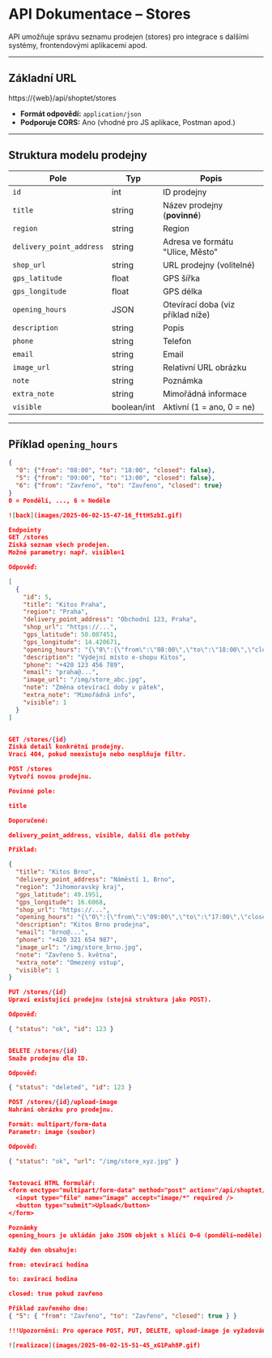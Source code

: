 # API Dokumentace – Stores

API umožňuje správu seznamu prodejen (stores) pro integrace s dalšími systémy, frontendovými aplikacemi apod.

---

## Základní URL

https://{web}/api/shoptet/stores


- **Formát odpovědí:** `application/json`
- **Podporuje CORS:** Ano (vhodné pro JS aplikace, Postman apod.)

---

## Struktura modelu prodejny

| Pole                   | Typ       | Popis                                           |
|------------------------|-----------|--------------------------------------------------|
| `id`                   | int       | ID prodejny                                     |
| `title`                | string    | Název prodejny (**povinné**)                    |
| `region`               | string    | Region                                          |
| `delivery_point_address` | string  | Adresa ve formátu "Ulice, Město"               |
| `shop_url`             | string    | URL prodejny (volitelné)                        |
| `gps_latitude`         | float     | GPS šířka                                       |
| `gps_longitude`        | float     | GPS délka                                       |
| `opening_hours`        | JSON      | Otevírací doba (viz příklad níže)               |
| `description`          | string    | Popis                                           |
| `phone`                | string    | Telefon                                         |
| `email`                | string    | Email                                           |
| `image_url`            | string    | Relativní URL obrázku                           |
| `note`                 | string    | Poznámka                                        |
| `extra_note`           | string    | Mimořádná informace                             |
| `visible`              | boolean/int | Aktivní (1 = ano, 0 = ne)                      |

---

## Příklad `opening_hours`

```json
{
  "0": {"from": "08:00", "to": "18:00", "closed": false},
  "5": {"from": "09:00", "to": "13:00", "closed": false},
  "6": {"from": "Zavřeno", "to": "Zavřeno", "closed": true}
}
0 = Pondělí, ..., 6 = Neděle

![back](images/2025-06-02-15-47-16_fttHSzbI.gif)

Endpointy
GET /stores
Získá seznam všech prodejen.
Možné parametry: např. visible=1

Odpověď:

[
  {
    "id": 5,
    "title": "Kitos Praha",
    "region": "Praha",
    "delivery_point_address": "Obchodní 123, Praha",
    "shop_url": "https://...",
    "gps_latitude": 50.087451,
    "gps_longitude": 14.420671,
    "opening_hours": "{\"0\":{\"from\":\"08:00\",\"to\":\"18:00\",\"closed\":false}}",
    "description": "Výdejní místo e-shopu Kitos",
    "phone": "+420 123 456 789",
    "email": "praha@...",
    "image_url": "/img/store_abc.jpg",
    "note": "Změna otevírací doby v pátek",
    "extra_note": "Mimořádná info",
    "visible": 1
  }
]


GET /stores/{id}
Získá detail konkrétní prodejny.
Vrací 404, pokud neexistuje nebo nesplňuje filtr.

POST /stores
Vytvoří novou prodejnu.

Povinné pole:

title

Doporučené:

delivery_point_address, visible, další dle potřeby

Příklad:

{
  "title": "Kitos Brno",
  "delivery_point_address": "Náměstí 1, Brno",
  "region": "Jihomoravský kraj",
  "gps_latitude": 49.1951,
  "gps_longitude": 16.6068,
  "shop_url": "https://...",
  "opening_hours": "{\"0\":{\"from\":\"09:00\",\"to\":\"17:00\",\"closed\":false}}",
  "description": "Kitos Brno prodejna",
  "email": "brno@...",
  "phone": "+420 321 654 987",
  "image_url": "/img/store_brno.jpg",
  "note": "Zavřeno 5. května",
  "extra_note": "Omezený vstup",
  "visible": 1
}

PUT /stores/{id}
Upraví existující prodejnu (stejná struktura jako POST).

Odpověď:

{ "status": "ok", "id": 123 }


DELETE /stores/{id}
Smaže prodejnu dle ID.

Odpověď:

{ "status": "deleted", "id": 123 }

POST /stores/{id}/upload-image
Nahrání obrázku pro prodejnu.

Formát: multipart/form-data
Parametr: image (soubor)

Odpověď:

{ "status": "ok", "url": "/img/store_xyz.jpg" }


Testovací HTML formulář:
<form enctype="multipart/form-data" method="post" action="/api/shoptet/stores/{id}/upload-image">
  <input type="file" name="image" accept="image/*" required />
  <button type="submit">Upload</button>
</form>

Poznámky
opening_hours je ukládán jako JSON objekt s klíči 0–6 (pondělí–neděle)

Každý den obsahuje:

from: otevírací hodina

to: zavírací hodina

closed: true pokud zavřeno

Příklad zavřeného dne:
{ "5": { "from": "Zavřeno", "to": "Zavřeno", "closed": true } }

!!!Upozornění: Pro operace POST, PUT, DELETE, upload-image je vyžadována autentizace dle nastavení serveru.

![realizace](images/2025-06-02-15-51-45_xG1Pah8P.gif)